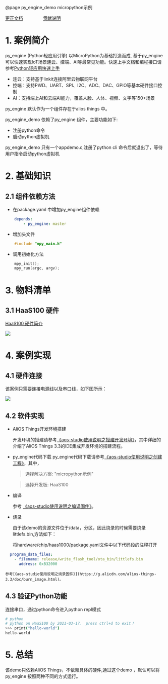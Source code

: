 @page py_engine_demo micropython示例

[更正文档](https://gitee.com/alios-things/py_engine_demo/edit/master/README.md) &emsp;&emsp;&emsp;&emsp; [贡献说明](https://g.alicdn.com/alios-things-3.3/doc/contribute_doc.html)

# 1. 案例简介

py_engine (Python轻应用引擎) 以MicroPython为基础打造而成, 基于py_engine可以快速实现IoT场景连云、控端、AI等最常见功能。快速上手文档和编程接口请参考[Python轻应用快速上手](https://g.alicdn.com/HaaSAI/PythonDoc/quickstart/index.html)
* 连云：支持基于linkit连接阿里云物联网平台
* 控端：支持PWD、UART、SPI、I2C、ADC、DAC、GPIO等基本硬件接口控制
* AI：支持端上AI和云端AI能力，覆盖人脸、人体、视频、文字等150+场景

py_engine 默认作为一个组件存在于alios things 中。

py_engine_demo 依赖了py_engine 组件，主要功能如下:

* 注册python命令
* 启动python虚拟机

py_engine_demo 只有一个appdemo.c,注册了python cli 命令后就退出了，等待用户指令启动python虚拟机

# 2. 基础知识
## 2.1 组件依赖方法
* 在package.yaml 中增加py_engine组件依赖
```yaml
    depends:
        - py_engine: master
```
* 增加头文件
```c
    #include "mpy_main.h"
```

* 调用初始化方法
```c
    mpy_init();
    mpy_run(argc, argv);
```



# 3. 物料清单

## 3.1 HaaS100 硬件

[HaaS100 硬件简介](https://help.aliyun.com/document_detail/184426.html)

<img src="https://img.alicdn.com/imgextra/i4/O1CN01XxD6Xo217CB3FZnEU_!!6000000006937-2-tps-746-497.png" style="max-width:800px;" />

# 4. 案例实现

## 4.1 硬件连接
该案例只需要连接电源线以及串口线，如下图所示：

<img src="https://img.alicdn.com/imgextra/i2/O1CN01S9jkJw1dihpqURQH4_!!6000000003770-0-tps-1280-960.jpg" style="max-width:800px;" />

## 4.2 软件实现



* AliOS Things开发环境搭建

    开发环境的搭建请参考[《aos-studio使用说明之搭建开发环境》](https://g.alicdn.com/alios-things-3.3/doc/setup_env.html)，其中详细的介绍了AliOS Things 3.3的IDE集成开发环境的搭建流程。


* py_engine代码下载
    py_engine代码下载请参考[《aos-studio使用说明之创建工程》](https://g.alicdn.com/alios-things-3.3/doc/create_project.html)，其中，
    > 选择解决方案: "micropython示例"

    > 选择开发板: HaaS100


*  编译

    参考 [《aos-studio使用说明之编译固件》](https://g.alicdn.com/alios-things-3.3/doc/build_project.html)。


* 烧录

    由于该demo的资源文件位于/data，分区，因此烧录的时候需要烧录littlefs.bin,方法如下：

    将hardware/chip/haas1000/package.yaml文件中以下代码段的注释打开

```yaml
  program_data_files:
    - filename: release/write_flash_tool/ota_bin/littlefs.bin
      address: 0xB32000
```

    参考[《aos-studio使用说明之烧录固件》](https://g.alicdn.com/alios-things-3.3/doc/burn_image.html)。

## 4.3 验证Python功能

连接串口，通过python命令进入python repl模式
```sh
# python
# python on HaaS100 by 2021-03-17， press ctrl+d to exit！
>>> print("hello-world")
hello-world
```

# 5. 总结

该demo只依赖AliOS Things，不依赖具体的硬件,通过这个demo ，默认可以将py_engine 按照两种不同的方式运行。


